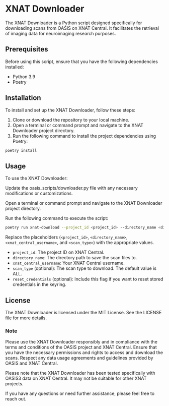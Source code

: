 # XNAT Downloader
The XNAT Downloader is a Python script designed specifically for downloading scans from OASIS on XNAT Central. It facilitates the retrieval of imaging data for neuroimaging research purposes.

## Prerequisites
Before using this script, ensure that you have the following dependencies installed:

* Python 3.9
* Poetry

## Installation
To install and set up the XNAT Downloader, follow these steps:

1. Clone or download the repository to your local machine.
2. Open a terminal or command prompt and navigate to the XNAT Downloader project directory.
3. Run the following command to install the project dependencies using Poetry:

```bash
poetry install
```

## Usage
To use the XNAT Downloader:

Update the oasis_scripts/downloader.py file with any necessary modifications or customizations.

Open a terminal or command prompt and navigate to the XNAT Downloader project directory.

Run the following command to execute the script:

```bash
poetry run xnat-download --project_id <project_id> --directory_name <directory_name> --xnat_central_username <xnat_central_username> --scan_type <scan_type> --reset_credentials
```

Replace the placeholders (`<project_id>`, `<directory_name>`, `<xnat_central_username>`, and `<scan_type>`) with the appropriate values.

* `project_id`: The project ID on XNAT Central.
* `directory_name`: The directory path to save the scan files to.
* `xnat_central_username`: Your XNAT Central username.
* `scan_type` (optional): The scan type to download. The default value is ALL.
* `reset_credentials` (optional): Include this flag if you want to reset stored credentials in the keyring.

## License
The XNAT Downloader is licensed under the MIT License. See the LICENSE file for more details.

### Note
Please use the XNAT Downloader responsibly and in compliance with the terms and conditions of the OASIS project and XNAT Central. Ensure that you have the necessary permissions and rights to access and download the scans. Respect any data usage agreements and guidelines provided by OASIS and XNAT Central.

Please note that the XNAT Downloader has been tested specifically with OASIS3 data on XNAT Central. It may not be suitable for other XNAT projects.

If you have any questions or need further assistance, please feel free to reach out.